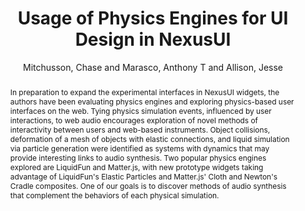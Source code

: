 --- 
title: "Usage of Physics Engines for UI Design in NexusUI" 
abstract: "In preparation to expand the experimental interfaces in NexusUI widgets, the authors have been evaluating physics engines and exploring physics-based user interfaces on the web. Tying physics simulation events, influenced by user interactions, to web audio encourages exploration of novel methods of interactivity between users and web-based instruments. Object collisions, deformation of a mesh of objects with elastic connections, and liquid simulation via particle generation were identified as systems with dynamics that may provide interesting links to audio synthesis. Two popular physics engines explored are LiquidFun and Matter.js, with new prototype widgets taking advantage of LiquidFun's Elastic Particles and Matter.js' Cloth and Newton's Cradle composites. One of our goals is to discover methods of audio synthesis that complement the behaviors of each physical simulation." 
address: "London, United Kingdom" 
author: "Mitchusson, Chase and Marasco, Anthony T and Allison, Jesse"
webAuthor: "Chase Mitchusson, Anthony T Marasco, Jesse Allison" 
booktitle: "Proceedings of the International Web Audio Conference" 
editor: "Thalmann, Florian and Ewert, Sebastian" 
month: "August"
pages: "" 
publisher: "Queen Mary University of London" 
series: "WAC '17"
track: "Talk"  
year: "2017" 
id: "2017_EA_65" 
tags: year2017
media: https://youtu.be/HjBqB3g8y2A?t=3422 
pdflink: /_data/papers/pdf/2017/2017_65.pdf
ISSN: 2663-5844
---